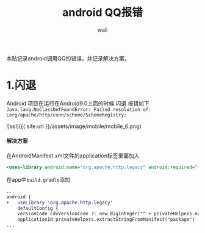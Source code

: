 ﻿---
layout: post
title: android QQ报错 #标题
tagline: 记录android调用QQ SDK的错误
category: mobile      #分类
author: wali    #作者
tag: cordova     #标签
ghurl:        #github url
ghurl_zip:   #github zip下载
comments: true

post_nav: ["1.闪退"]
group_tag: cordova 教程
---

本贴记录android调用QQ的错误，并记录解决方案。


# 1.闪退

Android 项目在运行在Android9.0上面的时候  闪退 报错如下`Java.lang.NoClassDefFoundError: Failed resolution of: Lorg/apache/http/conn/scheme/SchemeRegistry;`

![ssl]({{ site.url }}/assets/image/mobile/mobile_6.png)

#### 解决方案

在AndroidManifest.xml文件的application标签里面加入

```xml
<uses-library android:name="org.apache.http.legacy" android:required="false" />
```

在app中`build.gradle`添加

```diff
...
android {
+   useLibrary 'org.apache.http.legacy'
    defaultConfig {
    versionCode cdvVersionCode ?: new BigInteger("" + privateHelpers.extractIntFromManifest("versionCode"))
    applicationId privateHelpers.extractStringFromManifest("package")
...
```































